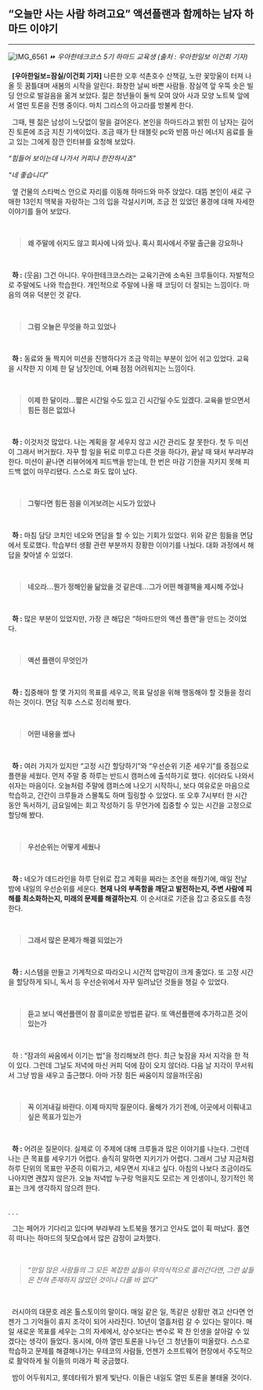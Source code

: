 ## “오늘만 사는 사람 하려고요” 액션플랜과 함께하는 남자 하마드 이야기

---
![IMG_6561](https://user-images.githubusercontent.com/79038908/226170391-4ef3ad11-a7b8-481e-ac18-7f7a149748c7.JPG)
*⏩ 우아한테크코스 5기 하마드 교육생 (출처 : 우아한일보 이건회 기자)*

  &nbsp;&nbsp;**[우아한일보=잠실/이건회 기자]** 나른한 오후 석촌호수 산책길, 노란 꽃망울이 터져 나올 듯 꿈틀대며 새봄의 시작을 알린다. 화창한 날씨 바쁜 사람들. 잠실역 앞 우뚝 솟은 빌딩 안으로 발걸음을 옮겨 보았다. 젊은 청년들이 둘씩 모여 앉아 사과 모양 노트북 앞에서 열띤 토론을 진행 중이다. 마치 그리스의 아고라를 방불케 한다.

  &nbsp;&nbsp;그때, 웬 젊은 남성이 느닷없이 말을 걸어온다. 본인을 하마드라고 밝힌 이 남자는 길어진 토론에 조금 지친 기색이었다. 조금 때가 탄 태블릿 pc와 반쯤 마신 에너지 음료를 들고 있는 그에게 잠깐 인터뷰를 요청해 보았다.

*“힘들어 보이는데 나가서 커피나 한잔하시죠”*

*“네 좋습니다”*

  &nbsp;&nbsp;옆 건물의 스타벅스 안으로 자리를 이동해 하마드와 마주 앉았다. 대뜸 본인이 새로 구매한 13인치 맥북을 자랑하는 그의 입을 각설시키며, 조금 전 있었던 풍경에 대해 자세한 이야기를 들어 보았다.
  
<br>

> **왜 주말에 쉬지도 않고 회사에 나와 있나. 혹시 회사에서 주말 출근을 강요하나**


<br>

 &nbsp;&nbsp;**하 :** (웃음) 그건 아니다. 우아한테크코스라는 교육기관에 소속된 크루들이다. 자발적으로 주말에도 나와 학습한다. 개인적으로 주말에 나올 때 코딩이 더 잘되는 느낌이다. 마음의 여유 덕분인 것 같다.
 
<br>

> **그럼 오늘은 무엇을 하고 있었나**


<br>

  &nbsp;&nbsp;**하 :** 동료와 둘 짝지어 미션을 진행하다가 조금 막히는 부분이 있어 쉬고 있었다. 교육을 시작한 지 이제 한 달 남짓인데, 어째 점점 어려워지는 느낌이다.
  
<br>

> **이제 한 달이라…짧은 시간일 수도 있고 긴 시간일 수도 있겠다. 교육을 받으면서 힘든 점은 없었나**

<br>

  &nbsp;&nbsp;**하 :** 이것저것 많았다. 나는 계획을 잘 세우지 않고 시간 관리도 잘 못한다. 첫 두 미션이 그래서 버거웠다. 자꾸 할 일을 뒤로 미루고 다른 것을 하다가, 끝날 때 돼서 부랴부랴 한다. 미션이 끝나면 리뷰어에게 피드백을 받는데, 한 번은 마감 기한을 지키지 못해 피드백 없이 마무리됐다. 스스로 화도 많이 났다.

<br>

> **그렇다면 힘든 점을 이겨보려는 시도가 있었나**
 
<br>

  &nbsp;&nbsp;**하 :** 마침 담당 코치인 네오와 면담을 할 수 있는 기회가 있었다. 위와 같은 힘듦을 면담에서 토로했다. 학습부터 생활 관련 부분까지 장황한 이야기를 나눴다. 대화 과정에서 해답을 찾아낼 수 있었다.
  
<br>

> **네오라…뭔가 정해인을 닮았을 것 같은데...그가 어떤 해결책을 제시해 주었나**

<br>

  &nbsp;&nbsp;**하 :** 많은 부분이 있었지만, 가장 큰 해답은 “하마드만의 액션 플랜”을 만드는 것이었다.
  
<br>

> **액션 플랜이 무엇인가**

<br>

  &nbsp;&nbsp;**하 :** 집중해야 할 몇 가지의 목표를 세우고, 목표 달성을 위해 행동해야 할 것들을 정리하는 것이다. 면담 직후 스스로 정리해 봤다.
  
<br>

> **어떤 내용을 썼나**

<br>

  &nbsp;&nbsp;**하 :** 여러 가지가 있지만 “고정 시간 할당하기”와 “우선순위 기준 세우기”를 중점으로 플랜을 세웠다. 먼저 주말 중 하루는 반드시 캠퍼스에 출석하기로 했다. 쉬더라도 나와서 쉬자는 마음이다. 오늘처럼 주말에 캠퍼스에 나오기 시작하니, 보다 여유로운 마음으로 학습하고, 간간이 크루들과 스몰톡도 하며 힐링할 수 있었다. 또 오후 7시부터 한 시간 동안 독서하기, 금요일에는 회고 작성하기 등 무언가에 집중할 수 있는 시간을 고정으로 할당해 봤다.
  
<br>

> **우선순위는 어떻게 세웠나**

<br>

  &nbsp;&nbsp;**하 :** 네오가 데드라인을 하루 단위로 잡고 계획을 짜라는 조언을 해줬기에, 매일 전날 밤에 내일의 우선순위를 세운다. **현재 나의 부족함을 깨닫고 발전하는지, 주변 사람에 피해를 최소화하는지, 미래의 문제를 해결하는지**. 이 순서대로 기준을 잡고 중요도를 측정한다.
  
<br>

> **그래서 많은 문제가 해결 되었는가**

<br>

 &nbsp;&nbsp;**하 :** 시스템을 만들고 기계적으로 따라오니 시간적 압박감이 크게 줄었다. 또 고정 시간을 할당하게 되니, 독서 등 우선순위에서 자꾸 밀려났던 것들을 챙길 수 있었다.
 
<br>

> **듣고 보니 액션플랜이 참 흥미로운 방법론 같다. 또 액션플랜에 추가하고픈 것이 있는가**

<br>

&nbsp;&nbsp;하 : “잠과의 싸움에서 이기는 법”을 정리해보려 한다. 최근 늦잠을 자서 지각을 한 적이 있다. 그런데 그날도 저녁에 마신 커피 덕에 잠이 오지 않더라. 다음 날 지각이 무서워서 그냥 밤을 새우고 출근했다. 아마 가장 힘든 싸움이지 않을까(웃음)

<br>

> **꼭 이겨내길 바란다. 이제 마지막 질문이다. 올해가 가기 전에, 이곳에서 이뤄내고 싶은 목표가 있는가**

<br>

  &nbsp;&nbsp;**하 :** 어려운 질문이다. 실제로 이 주제에 대해 크루들과 많은 이야기를 나눈다. 그런데 나는 큰 목표를 세우기가 어렵다. 솔직히 말하면 지키기가 어렵다. 그래서 그냥 지금처럼 하루 단위의 목표만 꾸준히 이뤄가고, 세우면서 지내고 싶다. 아침의 나보다 조금이라도 나아지면 괜찮지 않은가. 오늘 저녁밥 누구랑 먹을지도 모르는 게 인생이니, 장기적인 목표는 크게 생각하지 않으려 한다.
  
<br>
.
.
.

  &nbsp;&nbsp;그는 페어가 기다리고 있다며 부랴부랴 노트북을 챙기고 인사도 없이 휙 떠났다. 홀연히 떠나는 하마드의 뒷모습에서 많은 감정이 교차했다.
  
  <br>

> *“만일 많은 사람들의 그 모든 복잡한 삶들이 무의식적으로 흘러간다면, 그런 삶들은 전혀 존재하지 않았던 것이나 다를 바 없다”*

<br>

  &nbsp;&nbsp;러시아의 대문호 레온 톨스토이의 말이다. 매일 같은 일, 똑같은 상황만 겪고 산다면 언젠가 그 기억들이 휴지 조각이 되어 사라진다. 10년이 열흘처럼 갈 수 있다는 말이다. 매일 새로운 목표를 세우는 그의 자세에서, 상수보다는 변수로 꽉 찬 인생을 살아갈 수 있겠다는 생각이 들었다. 동시에, 아까 열띤 토론을 나누던 그 청년들이 떠올랐다. 스스로 학습하고 문제를 해결해나가는 우테코의 사람들, 언젠가 소프트웨어 현장에서 주도적으로 활약하게 될 이들의 미래가 퍽 궁금했다.

  &nbsp;&nbsp;밤이 어두워지고, 롯데타워가 밝게 빛난다. 이들은 내일도 열띤 토론을 불태울 것이다.
